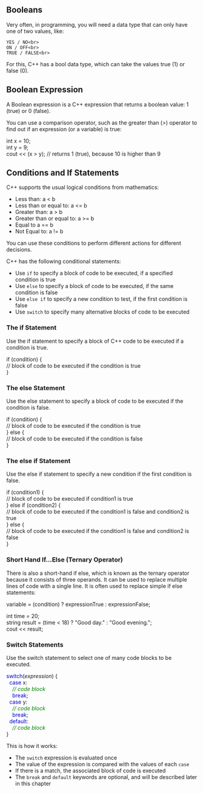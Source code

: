 <b><h2>Booleans</h2></b>
Very often, in programming, you will need a data type that can only have one of two values, like:

    YES / NO<br>
    ON / OFF<br>
    TRUE / FALSE<br>

For this, C++ has a bool data type, which can take the values true (1) or false (0).

<b><h2>Boolean Expression</h2></b>
A Boolean expression is a C++ expression that returns a boolean value: 1 (true) or 0 (false).

You can use a comparison operator, such as the greater than (>) operator to find out if an expression (or a variable) is true:

int x = 10;<br>
int y = 9;<br>
cout << (x > y); // returns 1 (true), because 10 is higher than 9 <br>

<b><h2>Conditions and If Statements</h2></b>

<p>C++ supports the usual logical conditions from mathematics:</p>
<ul>
<li>Less than: <span class="w3-codespan">a &lt; b</span></li>
<li>Less than or equal to: <span class="w3-codespan">a &lt;= b</span></li>
<li>Greater than: <span class="w3-codespan">a &gt; b</span></li>
<li>Greater than or equal to: <span class="w3-codespan">a &gt;= b</span></li>
<li>Equal to <span class="w3-codespan">a == b</span></li>
<li>Not Equal to: <span class="w3-codespan">a != b</span></li>
</ul>
<p>You can use these conditions to perform different actions for different decisions.</p>
<p>C++ has the following conditional statements:</p>
<ul>
  <li>Use <code class="w3-codespan">if</code> to specify a block of code to be executed, if a specified condition is true</li>
  <li>Use <code class="w3-codespan">else</code> to specify a block of code to be executed, if the same condition is false</li>
  <li>Use <code class="w3-codespan">else if</code> to specify a new condition to test, if the first condition is false</li>
  <li>Use <code class="w3-codespan">switch</code> to specify many alternative blocks of code to be executed</li>
</ul>

<b><h3>The if Statement</h3></b>
Use the if statement to specify a block of C++ code to be executed if a condition is true.

if (condition) {<br>
  // block of code to be executed if the condition is true<br>
}<br>

<b><h3>The else Statement</h3></b>
Use the else statement to specify a block of code to be executed if the condition is false.

if (condition) {<br>
  // block of code to be executed if the condition is true<br>
} else {<br>
  // block of code to be executed if the condition is false<br>
}<br>

<b><h3>The else if Statement</h3></b>
Use the else if statement to specify a new condition if the first condition is false.

if (condition1) {<br>
  // block of code to be executed if condition1 is true<br>
} else if (condition2) {<br>
  // block of code to be executed if the condition1 is false and condition2 is true<br>
} else {<br>
  // block of code to be executed if the condition1 is false and condition2 is false<br>
}<br>

<b><h3>Short Hand If...Else (Ternary Operator)</h3></b>
There is also a short-hand if else, which is known as the ternary operator because it consists of three operands. It can be used to replace multiple lines of code with a single line. It is often used to replace simple if else statements:

variable = (condition) ? expressionTrue : expressionFalse;

int time = 20;<br>
string result = (time < 18) ? "Good day." : "Good evening.";<br>
cout << result; 

<b><h3>Switch Statements</h3></b>
Use the switch statement to select one of many code blocks to be executed.

<span class="javakeywordcolor" style="color:mediumblue">switch</span>(<em>expression</em>) {<br>&nbsp; <span class="javakeywordcolor" style="color:mediumblue">case</span> x:<br>&nbsp;&nbsp;&nbsp; <em><span class="commentcolor" style="color:green">// code 
  block</span></em><br></span>&nbsp;&nbsp;&nbsp; <span class="javakeywordcolor" style="color:mediumblue">break</span>;<br>&nbsp; <span class="javakeywordcolor" style="color:mediumblue">case</span> y:<br>&nbsp;&nbsp;&nbsp;<span class="javanumbercolor" style="color:red">
</span>  <em><span class="commentcolor" style="color:green">// code block</span></em><br>&nbsp;&nbsp;&nbsp; <span class="javakeywordcolor" style="color:mediumblue">break</span>;<br>&nbsp; <span class="javakeywordcolor" style="color:mediumblue">default</span>:<br>&nbsp;&nbsp;&nbsp;<span class="javanumbercolor" style="color:red">
</span>  <em><span class="commentcolor" style="color:green">// code block</span></em><br><span class="javanumbercolor" style="color:red">
</span>  }

<p>This is how it works:</p>
<ul>
<li>The <code class="w3-codespan">switch</code> expression is evaluated once</li>
<li>The value of the expression is compared with the values of each <code class="w3-codespan">case</code></li>
<li>If there is a match, the associated block of code is executed</li>
<li>The <code class="w3-codespan">break</code> and <code class="w3-codespan">default</code> keywords are optional, and will be described later in this chapter</li>
</ul>



    
